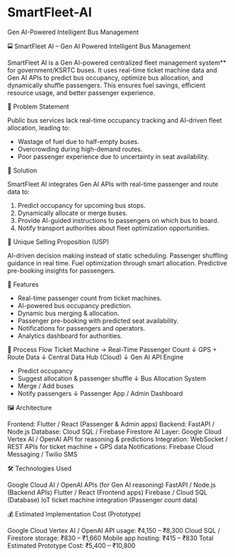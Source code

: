 # SmartFleet-AI
 Gen AI-Powered Intelligent Bus Management
 
🚍 SmartFleet AI – Gen AI Powered Intelligent Bus Management

SmartFleet AI is a Gen AI-powered centralized fleet management system** for government/KSRTC buses. It uses real-time ticket machine data and Gen AI APIs to predict bus occupancy, optimize bus allocation, and dynamically shuffle passengers. This ensures fuel savings, efficient resource usage, and better passenger experience.


📌 Problem Statement

Public bus services lack real-time occupancy tracking and AI-driven fleet allocation, leading to:

* Wastage of fuel due to half-empty buses.
* Overcrowding during high-demand routes.
* Poor passenger experience due to uncertainty in seat availability.


🎯 Solution

SmartFleet AI integrates Gen AI APIs with real-time passenger and route data to:

1. Predict occupancy for upcoming bus stops.
2. Dynamically allocate or merge buses.
3. Provide AI-guided instructions to passengers on which bus to board.
4. Notify transport authorities about fleet optimization opportunities.


🌟 Unique Selling Proposition (USP)

AI-driven decision making instead of static scheduling.
Passenger shuffling guidance in real time.
Fuel optimization through smart allocation.
Predictive pre-booking insights for passengers.
  
🚀 Features

* Real-time passenger count from ticket machines.
* AI-powered bus occupancy prediction.
* Dynamic bus merging & allocation.
* Passenger pre-booking with predicted seat availability.
* Notifications for passengers and operators.
* Analytics dashboard for authorities.

 🔄 Process Flow
Ticket Machine → Real-Time Passenger Count
        ↓
       GPS + Route Data
        ↓
Central Data Hub (Cloud)
        ↓
Gen AI API Engine
   - Predict occupancy
   - Suggest allocation & passenger shuffle
        ↓
Bus Allocation System
   - Merge / Add buses
   - Notify passengers
        ↓
Passenger App / Admin Dashboard

 🖼 Architecture

Frontend: Flutter / React (Passenger & Admin apps)
Backend: FastAPI / Node.js
Database: Cloud SQL / Firebase Firestore
AI Layer: Google Cloud Vertex AI / OpenAI API for reasoning & predictions
Integration: WebSocket / REST APIs for ticket machine + GPS data
Notifications: Firebase Cloud Messaging / Twilio SMS


 🛠 Technologies Used

Google Cloud AI / OpenAI APIs (for Gen AI reasoning)
FastAPI / Node.js (Backend APIs)
Flutter / React (Frontend apps)
Firebase / Cloud SQL (Database)
IoT ticket machine integration (Passenger count data)



💰 Estimated Implementation Cost (Prototype)

Google Cloud Vertex AI / OpenAI API usage: ₹4,150 – ₹8,300
Cloud SQL / Firestore storage: ₹830 – ₹1,660
Mobile app hosting: ₹415 – ₹830
Total Estimated Prototype Cost: ₹5,400 – ₹10,800






